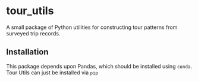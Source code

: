 # tour_utils

A small package of Python utilities for constructing tour patterns from
surveyed trip records.

## Installation

This package depends upon Pandas, which should be installed using 
`conda`. Tour Utils can just be installed via `pip`